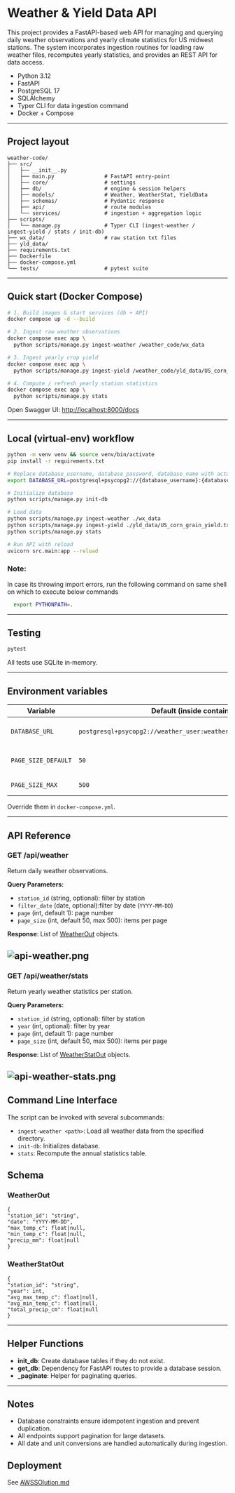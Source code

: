 # Weather & Yield Data API

This project provides a FastAPI-based web API for managing and querying daily weather observations and yearly climate statistics for US midwest stations. The system incorporates ingestion routines for loading raw weather files, recomputes yearly statistics, and provides an REST API for data access.

- Python 3.12 
- FastAPI
- PostgreSQL 17
- SQLAlchemy 
- Typer CLI for data ingestion command
- Docker + Compose 

---

## Project layout

```
weather-code/                  
├── src/                      
│   ├── __init__.py
│   ├── main.py                # FastAPI entry‑point
│   ├── core/                  # settings
│   ├── db/                    # engine & session helpers
│   ├── models/                # Weather, WeatherStat, YieldData
│   ├── schemas/               # Pydantic response
│   ├── api/                   # route modules
│   └── services/              # ingestion + aggregation logic
├── scripts/
│   └── manage.py              # Typer CLI (ingest‑weather / ingest‑yield / stats / init‑db)
├── wx_data/                   # raw station txt files 
├── yld_data/
├── requirements.txt
├── Dockerfile
├── docker-compose.yml
└── tests/                     # pytest suite
```

---

## Quick start (Docker Compose)

```bash
# 1. Build images & start services (db + API)
docker compose up -d --build

# 2. Ingest raw weather observations
docker compose exec app \
  python scripts/manage.py ingest-weather /weather_code/wx_data

# 3. Ingest yearly crop yield
docker compose exec app \
  python scripts/manage.py ingest-yield /weather_code/yld_data/US_corn_grain_yield.txt

# 4. Compute / refresh yearly station statistics
docker compose exec app \
  python scripts/manage.py stats
```


Open Swagger UI: [http://localhost:8000/docs](http://localhost:8000/docs)

---

## Local (virtual‑env) workflow

```bash
python -m venv venv && source venv/bin/activate
pip install -r requirements.txt

# Replace database_username, database_password, database_name with actual values
export DATABASE_URL=postgresql+psycopg2://{database_username}:{database_password}@localhost:5432/{database_name}

# Initialize database
python scripts/manage.py init-db

# Load data
python scripts/manage.py ingest-weather ./wx_data
python scripts/manage.py ingest-yield ./yld_data/US_corn_grain_yield.txt
python scripts/manage.py stats

# Run API with reload
uvicorn src.main:app --reload
```
### Note: 
In case its throwing import errors, run the following command on same shell on which to execute below commands
```bash
  export PYTHONPATH=.
```

---

## Testing

```bash
pytest 
```

All tests use SQLite in‑memory.

---

## Environment variables

| Variable            | Default (inside container)                                          | Purpose                   |
| ------------------- | ------------------------------------------------------------------- | ------------------------- |
| `DATABASE_URL`      | `postgresql+psycopg2://weather_user:weather_pass@db:5432/weatherdb` | SQLAlchemy connection URL |
| `PAGE_SIZE_DEFAULT` | `50`                                                                | Default pagination size   |
| `PAGE_SIZE_MAX`     | `500`                                                               | Max page size             |

Override them in `docker-compose.yml`.

---

## API Reference

### GET /api/weather

Return daily weather observations.

**Query Parameters:**

- `station_id` (string, optional): filter by station
- `filter_date` (date, optional):filter by date (`YYYY-MM-DD`)
- `page` (int, default 1): page number
- `page_size` (int, default 50, max 500): items per page

**Response**: List of [WeatherOut](#weatherout) objects.

![api-weather.png](images/api-weather.png)
---

### GET /api/weather/stats

Return yearly weather statistics per station.

**Query Parameters:**

- `station_id` (string, optional): filter by station
- `year` (int, optional): filter by year
- `page` (int, default 1): page number
- `page_size` (int, default 50, max 500): items per page

**Response**: List of [WeatherStatOut](#weatherstatout) objects.

![api-weather-stats.png](images/api-weather-stats.png)
---

## Command Line Interface

The script can be invoked with several subcommands:

- `ingest-weather <path>`: Load all weather data from the specified directory.
- `init-db`: Initializes database.
- `stats`: Recompute the annual statistics table.


## Schema

### WeatherOut

```code
{
"station_id": "string",
"date": "YYYY-MM-DD",
"max_temp_c": float|null,
"min_temp_c": float|null,
"precip_mm": float|null
}
```

### WeatherStatOut

```code
{
"station_id": "string",
"year": int,
"avg_max_temp_c": float|null,
"avg_min_temp_c": float|null,
"total_precip_cm": float|null
}
```

---

## Helper Functions

- **init_db**: Create database tables if they do not exist.
- **get_db**: Dependency for FastAPI routes to provide a database session.
- **\_paginate**: Helper for paginating queries.

---

## Notes

- Database constraints ensure idempotent ingestion and prevent duplication.
- All endpoints support pagination for large datasets.
- All date and unit conversions are handled automatically during ingestion.

## Deployment
See [AWSSOlution.md](AWSSOlution.md)

